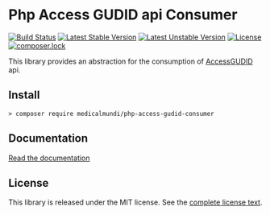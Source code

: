 
Php Access GUDID api Consumer
==============================

[![Build Status](https://travis-ci.org/MedicalMundi/access-gudid-http-client.svg?branch=master)](https://travis-ci.org/MedicalMundi/access-gudid-http-client)
[![Latest Stable Version](https://poser.pugx.org/medicalmundi/php-access-gudid-consumer/v/stable)](https://packagist.org/packages/medicalmundi/php-access-gudid-consumer)
[![Latest Unstable Version](https://poser.pugx.org/medicalmundi/php-access-gudid-consumer/v/unstable)](https://packagist.org/packages/medicalmundi/php-access-gudid-consumer)
[![License](https://poser.pugx.org/medicalmundi/php-access-gudid-consumer/license)](https://packagist.org/packages/medicalmundi/php-access-gudid-consumer)
[![composer.lock](https://poser.pugx.org/medicalmundi/php-access-gudid-consumer/composerlock)](https://packagist.org/packages/medicalmundi/php-access-gudid-consumer)

This library provides an abstraction for the consumption of
[AccessGUDID](https://accessgudid.nlm.nih.gov/) api.

Install
-------------

```console
> composer require medicalmundi/php-access-gudid-consumer
```

Documentation
-------------

[Read the documentation](docs/index.md)

License
-------

This library is released under the MIT license. See the [complete license text](LICENSE).
